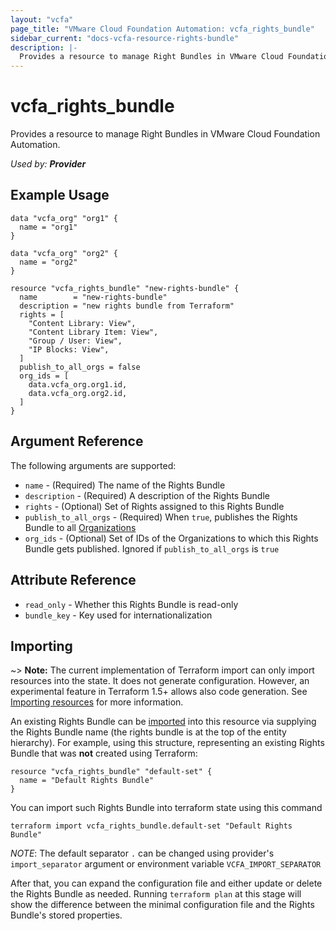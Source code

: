 ```yaml
---
layout: "vcfa"
page_title: "VMware Cloud Foundation Automation: vcfa_rights_bundle"
sidebar_current: "docs-vcfa-resource-rights-bundle"
description: |-
  Provides a resource to manage Right Bundles in VMware Cloud Foundation Automation.
---
```


# vcfa\_rights\_bundle

Provides a resource to manage Right Bundles in VMware Cloud Foundation Automation.

_Used by: **Provider**_

## Example Usage

```hcl
data "vcfa_org" "org1" {
  name = "org1"
}

data "vcfa_org" "org2" {
  name = "org2"
}

resource "vcfa_rights_bundle" "new-rights-bundle" {
  name        = "new-rights-bundle"
  description = "new rights bundle from Terraform"
  rights = [
    "Content Library: View",
    "Content Library Item: View",
    "Group / User: View",
    "IP Blocks: View",
  ]
  publish_to_all_orgs = false
  org_ids = [
    data.vcfa_org.org1.id,
    data.vcfa_org.org2.id,
  ]
}
```

## Argument Reference

The following arguments are supported:

* `name` - (Required) The name of the Rights Bundle
* `description` - (Required) A description of the Rights Bundle
* `rights` - (Optional) Set of Rights assigned to this Rights Bundle
* `publish_to_all_orgs` - (Required) When `true`, publishes the Rights Bundle to all [Organizations][vcfa_org]
* `org_ids` - (Optional) Set of IDs of the Organizations to which this Rights Bundle gets published. Ignored if `publish_to_all_orgs` is `true`

## Attribute Reference

* `read_only` - Whether this Rights Bundle is read-only
* `bundle_key` - Key used for internationalization

## Importing

~> **Note:** The current implementation of Terraform import can only import resources into the
state. It does not generate configuration. However, an experimental feature in Terraform 1.5+ allows
also code generation. See [Importing resources][importing-resources] for more information.

An existing Rights Bundle can be [imported][docs-import] into this resource via supplying the Rights Bundle name (the rights
bundle is at the top of the entity hierarchy).
For example, using this structure, representing an existing Rights Bundle that was **not** created using Terraform:

```hcl
resource "vcfa_rights_bundle" "default-set" {
  name = "Default Rights Bundle"
}
```

You can import such Rights Bundle into terraform state using this command

```
terraform import vcfa_rights_bundle.default-set "Default Rights Bundle"
```

_NOTE_: The default separator `.` can be changed using provider's `import_separator` argument or environment variable `VCFA_IMPORT_SEPARATOR`

After that, you can expand the configuration file and either update or delete the Rights Bundle as needed. Running `terraform plan`
at this stage will show the difference between the minimal configuration file and the Rights Bundle's stored properties.

[docs-import]: https://www.terraform.io/docs/import
[importing-resources]: /providers/vmware/vcfa/latest/docs/guides/importing_resources
[vcfa_org]: /providers/vmware/vcfa/latest/docs/resources/org